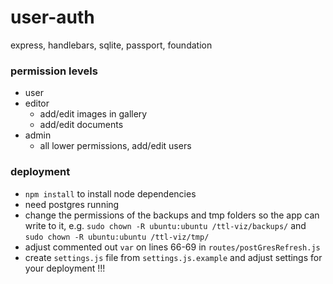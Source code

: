 # user-auth
express, handlebars, sqlite, passport, foundation


### permission levels
- user
- editor
  - add/edit images in gallery
  - add/edit documents
- admin
  - all lower permissions, add/edit users


### deployment
- `npm install` to install node dependencies
- need postgres running
- change the permissions of the backups and tmp folders so the app can write to it, e.g. `sudo chown -R ubuntu:ubuntu /ttl-viz/backups/` and `sudo chown -R ubuntu:ubuntu /ttl-viz/tmp/`
- adjust commented out `var` on lines 66-69 in `routes/postGresRefresh.js`
- create `settings.js` file from `settings.js.example` and adjust settings for your deployment
!!!
